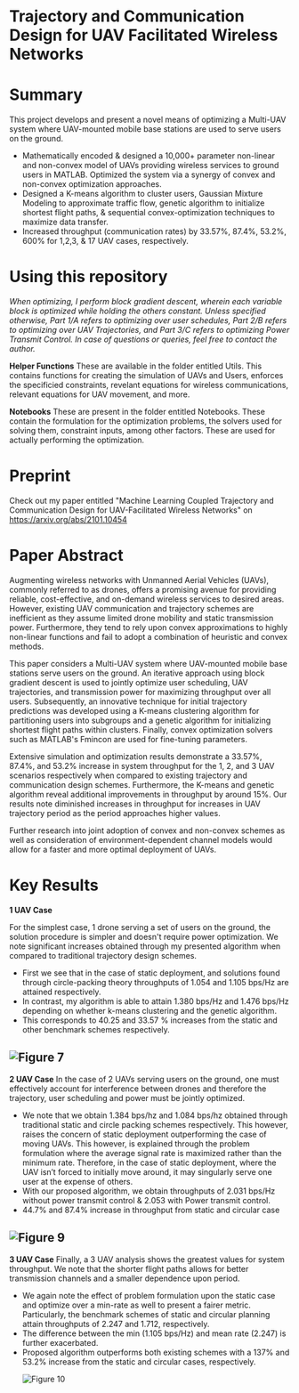 # Trajectory and Communication Design for UAV Facilitated Wireless Networks

# Summary

This project develops and present a novel means of optimizing a Multi-UAV system where UAV-mounted mobile base stations are used to serve users on the ground.

<ul> 
<li> Mathematically encoded & designed a 10,000+ parameter non-linear and non-convex model of UAVs providing wireless services to ground users in MATLAB. Optimized the system via a synergy of convex and non-convex optimization approaches.
<li> Designed a K-means algorithm to cluster users, Gaussian Mixture Modeling to approximate traffic flow, genetic algorithm to initialize shortest flight paths, & sequential convex-optimization techniques to maximize data transfer. 
<li> Increased throughput (communication rates) by 33.57%, 87.4%, 53.2%, 600% for 1,2,3, & 17 UAV cases, respectively. 
</ul>

# Using this repository
_When optimizing, I perform block gradient descent, wherein each variable block is optimized while holding the others constant. Unless specified otherwise, Part 1/A refers to optimizing over user schedules, Part 2/B refers to optimizing over UAV Trajectories, and Part 3/C refers to optimizing Power Transmit Control. In case of questions or queries, feel free to contact the author._

**Helper Functions**
These are available in the folder entitled Utils. This contains functions for creating the simulation of UAVs and Users, enforces the specificied constraints, revelant equations for wireless communications, relevant equations for UAV movement, and more. 

**Notebooks** 
These are present in the folder entitled Notebooks. These contain the formulation for the optimization problems, the solvers used for solving them, constraint inputs, among other factors. These are used for actually performing the optimization.

# Preprint
Check out my paper entitled "Machine Learning Coupled Trajectory and Communication Design for UAV-Facilitated Wireless Networks" on https://arxiv.org/abs/2101.10454

# Paper Abstract
Augmenting wireless networks with Unmanned Aerial Vehicles (UAVs), commonly referred to as drones, offers a promising avenue for providing reliable, cost-effective, and on-demand wireless services to desired areas. However, existing UAV communication and trajectory schemes are inefficient as they assume limited drone mobility and static transmission power. Furthermore, they tend to rely upon convex approximations to highly non-linear functions and fail to adopt a combination of heuristic and convex methods. 

This paper considers a Multi-UAV system where UAV-mounted mobile base stations serve users on the ground. An iterative approach using block gradient descent is used to jointly optimize user scheduling, UAV trajectories, and transmission power for maximizing throughput over all users. Subsequently, an innovative technique for initial trajectory predictions was developed using a K-means clustering algorithm for partitioning users into subgroups and a genetic algorithm for initializing shortest flight paths within clusters. Finally, convex optimization solvers such as MATLAB's Fmincon are used for fine-tuning parameters. 

Extensive simulation and optimization results demonstrate a 33.57%, 87.4%, and 53.2% increase in system throughput for the 1, 2, and 3 UAV scenarios respectively when compared to existing trajectory and communication design schemes. Furthermore, the K-means and genetic algorithm reveal additional improvements in throughput by around 15%. Our results note diminished increases in throughput for increases in UAV trajectory period as the period approaches higher values. 

Further research into joint adoption of convex and non-convex schemes as well as consideration of environment-dependent channel models would allow for a faster and more optimal deployment of UAVs.

# Key Results

**1 UAV Case**

For the simplest case, 1 drone serving a set of users on the ground, the solution procedure is simpler and doesn't require power optimization. We note significant increases obtained through my presented algorithm when compared to traditional trajectory design schemes. 
<ul>
  <li> First we see that in the case of static deployment, and solutions found through circle-packing theory throughputs of 1.054 and 1.105 bps/Hz are attained respectively. 
  <li> In contrast, my algorithm is able to attain 1.380 bps/Hz and 1.476 bps/Hz depending on whether k-means clustering and the genetic algorithm. 
  <li> This corresponds to 40.25 and 33.57 % increases from the static and other benchmark schemes respectively.
</ul>

![Figure 7](https://user-images.githubusercontent.com/41270824/130841848-a290fd79-cdca-40a1-8205-91edb9478713.PNG)
-----------------------------------------------------------------------------------------------------------------
**2 UAV Case**
In the case of 2 UAVs serving users on the ground, one must effectively account for interference between drones and therefore the trajectory, user scheduling and power must be jointly optimized. 
<ul>
  <li> We note that we obtain 1.384 bps/hz and 1.084 bps/hz obtained through traditional static and circle packing schemes respectively. This however, raises the concern of static deployment outperforming the case of moving UAVs. This however, is explained through the problem formulation where the average signal rate is maximized rather than the minimum rate. Therefore, in the case of static deployment, where the UAV isn’t forced to initially move around, it may singularly serve one user at the expense of others. 
  <li> With our proposed algorithm, we obtain throughputs of 2.031 bps/Hz without power transmit control & 2.053 with Power transmit control. 
  <li> 44.7% and 87.4% increase in throughput from static and circular case
</ul> 
    
![Figure 9](https://user-images.githubusercontent.com/41270824/130841509-ece87beb-f423-4d5c-af0c-435766595bd2.PNG)
-----------------------------------------------------------------------------------------------------------------

**3 UAV Case**
Finally, a 3 UAV analysis shows the greatest values for system throughput. We note that the shorter flight paths allows for better transmission channels and a smaller dependence upon period. 
<ul>
  <li> We again note the effect of problem formulation upon the static case and optimize over a min-rate as well to present a fairer metric. Particularly, the benchmark schemes of static and circular planning attain throughputs of 2.247 and 1.712, respectively.
  <li> The difference between the min (1.105 bps/Hz) and mean rate (2.247) is further exacerbated.
  <li> Proposed algorithm outperforms both existing schemes with a 137% and 53.2% increase from the static and circular cases, respectively.
    
![Figure 10](https://user-images.githubusercontent.com/41270824/130841531-a838e661-e1ad-487b-9128-955c951e7c24.PNG)
  
    
</ul>
